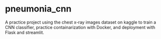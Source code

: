 # pneumonia_cnn
A practice project using the chest x-ray images dataset on kaggle to train a CNN classifier, practice containarization with Docker, and deployment with Flask and streamlit.
